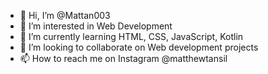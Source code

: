 - 👋 Hi, I’m @Mattan003
- 👀 I’m interested in Web Development
- 🌱 I’m currently learning HTML, CSS, JavaScript, Kotlin
- 💞️ I’m looking to collaborate on Web development projects
- 📫 How to reach me on Instagram @matthewtansil

<!---
Mattan003/Mattan003 is a ✨ special ✨ repository because its `README.md` (this file) appears on your GitHub profile.
You can click the Preview link to take a look at your changes.
--->
